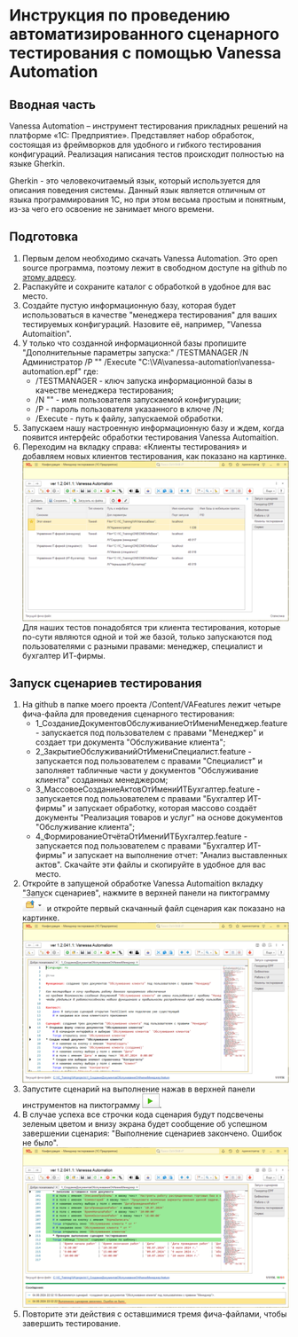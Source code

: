 # Инструкция по проведению автоматизированного сценарного тестирования с помощью Vanessa Automation

## Вводная часть
Vanessa Automation – инструмент тестирования прикладных решений на платформе «1С: Предприятие». Представляет набор обработок, состоящая из фреймворков для удобного и гибкого тестирования конфигураций. Реализация написания тестов происходит полностью на языке Gherkin.

Gherkin - это человекочитаемый язык, который используется для описания поведения системы. Данный язык является отличным от языка программирования 1С, но при этом весьма простым и понятным, из-за чего его освоение не занимает много времени.

## Подготовка
1. Первым делом необходимо скачать Vanessa Automation. Это open source программа, поэтому лежит в свободном доступе на github по [этому адресу](https://pr-mex.github.io/vanessa-automation/dev/).
2. Распакуйте и сохраните каталог с обработкой в удобное для вас место.
3. Создайте пустую информационную базу, которая будет использоваться в качестве "менеджера тестирования" для ваших тестируемых конфигураций. Назовите её, например, "Vanessa Automaition".
4. У только что созданной информационной базы пропишите "Дополнительные параметры запуска:" /TESTMANAGER /N Администратор /P "" /Execute "C:\VA\vanessa-automation\vanessa-automation.epf"
   где:
   - /TESTMANAGER - ключ запуска информационной базы в качестве менеджера тестирования;
   - /N "" - имя пользователя запускаемой конфигурации;
   - /P - пароль пользователя указанного в ключе /N;
   - /Execute - путь к файлу, запускаемой обработки.
5. Запускаем нашу настроенную информационную базу и ждем, когда появится интерфейс обработки тестирования Vanessa Automaition.
6. Переходим на вкладку справа: «Клиенты тестирования» и добавляем новых клиентов тестирования, как показано на картинке.
   ![Клиенты тестирования](pict/VA-TestingClients.png)
   Для наших тестов понадобятся три клиента тестирования, которые по-сути являются одной и той же базой, только запускаются под пользователями с разными правами: менеджер, специалист и бухгалтер ИТ-фирмы.

## Запуск сценариев тестирования
1. На github в папке моего проекта /Content/VAFeatures лежит четыре фича-файла для проведения сценарного тестирования:
   - 1_СозданиеДокументовОбслуживаниеОтИмениМенеджер.feature - запускается под пользователем с правами "Менеджер" и создает три документа "Обслуживание клиента";
   - 2_ЗакрытиеОбслуживанийОтИмениСпециалист.feature - запускается под пользователем с правами "Специалист" и заполняет табличные части у документов "Обслуживание клиента" созданных менеджером;
   - 3_МассовоеСозданиеАктовОтИмениИТБухгалтер.feature - запускается под пользователем с правами "Бухгалтер ИТ-фирмы" и запускает обработку, которая массово создаёт документы "Реализация товаров и услуг" на основе документов "Обслуживание клиента";
   - 4_ФормированиеОтчётаОтИмениИТБухгалтер.feature - запускается под пользователем с правами "Бухгалтер ИТ-фирмы" и запускает на выполнение отчет: "Анализ выставленных актов".
Скачайте эти файлы и скопируйте в удобное для вас место.
2. Откройте в запущеной обработке Vanessa Automaition вкладку "Запуск сценариев", нажмите в верхней панели на пиктограмму ![Пиктограмма - открыть](pict/VA-OpenPict.png) и откройте первый скачанный файл сценария как показано на картинке.
   ![Картинка - Открыть сценарий](pict/VA-OpenFeature.png)
3. Запустите сценарий на выполнение нажав в верхней панели инструментов на пиктограмму ![](pict/VA-RunFeature.png).
4. В случае успеха все строчки кода сценария будут подсвечены зеленым цветом и внизу экрана будет сообщение об успешном завершении сценария: "Выполнение сценариев закончено. Ошибок не было".
   ![](pict/VA-Seccess.png)
5. Повторите эти действия с оставшимися тремя фича-файлами, чтобы завершить тестирование.
